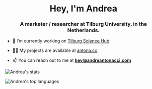 <h1 align="center">Hey, I'm Andrea</h1>
<h3 align="center">A marketer / researcher at Tilburg University, in the Netherlands.</h3>

- 🔭 I’m currently working on [Tilburg Science Hub](http://tilburgsciencehub.com)

- 👨‍💻 My projects are available at [antona.cc](https://antona.cc)

- 📫 You can reach out to me at **hey@andreantonacci.com**

![Andrea's stats](https://github-readme-stats.vercel.app/api?username=andreantonacci&count_private=true&show_icons=true)

![Andrea's top languages](https://github-readme-stats.vercel.app/api/top-langs/?username=andreantonacci&langs_count=10&layout=compact)
